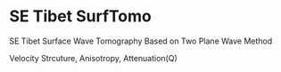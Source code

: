 # SE Tibet SurfTomo

SE Tibet Surface Wave Tomography Based on Two Plane Wave Method

Velocity Strcuture, Anisotropy, Attenuation(Q)
